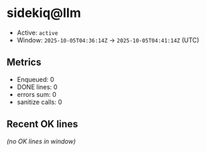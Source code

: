 # sidekiq@llm

- Active: `active`
- Window: `2025-10-05T04:36:14Z` → `2025-10-05T04:41:14Z` (UTC)

## Metrics
- Enqueued: 0
- DONE lines: 0
- errors sum: 0
- sanitize calls: 0

## Recent OK lines
_(no OK lines in window)_
